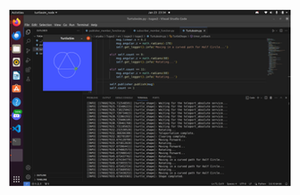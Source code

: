 ![alt text](https://github.com/AryakaLeorgi/MagangBayu24-ROS2/blob/main/tugas%203/docs/hasil%20tugas%203.png)
